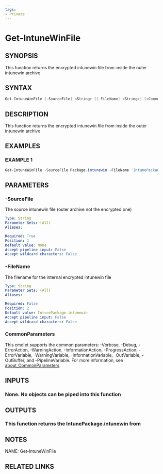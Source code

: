 ```yaml
---
tags:
- Private
---
```

# Get-IntuneWinFile

## SYNOPSIS
This function returns the encrypted intunewin file from inside the outer intunewin archive

## SYNTAX
```powershell
Get-IntuneWinFile [-SourceFile] <String> [[-FileName] <String>] [<CommonParameters>]
```

## DESCRIPTION
This function returns the encrypted intunewin file from inside the outer intunewin archive

## EXAMPLES

### EXAMPLE 1
```powershell
Get-IntuneWinFile -SourceFile Package.intunewin -FileName 'IntunePackage.intunewin'
```

## PARAMETERS

### -SourceFile
The source intunewin file (outer archive not the encrypted one)

```yaml
Type: String
Parameter Sets: (All)
Aliases: 

Required: True
Position: 1
Default value: None
Accept pipeline input: False
Accept wildcard characters: False
```

### -FileName
The filename for the internal encrypted intunewin file

```yaml
Type: String
Parameter Sets: (All)
Aliases: 

Required: False
Position: 2
Default value: IntunePackage.intunewin
Accept pipeline input: False
Accept wildcard characters: False
```

### CommonParameters
This cmdlet supports the common parameters: -Verbose, -Debug, -ErrorAction, -WarningAction, -InformationAction, -ProgressAction, -ErrorVariable, -WarningVariable, -InformationVariable, -OutVariable, -OutBuffer, and -PipelineVariable. For more information, see [about_CommonParameters](http://go.microsoft.com/fwlink/?LinkID=113216).

## INPUTS
### None. No objects can be piped into this function

## OUTPUTS
### This function returns the IntunePackage.intunewin from

## NOTES
NAME: Get-IntuneWinFile

## RELATED LINKS

